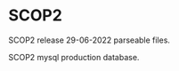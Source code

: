 # SCOP2

<p>SCOP2 release 29-06-2022 parseable files.</p> 
<p>SCOP2 mysql production database.</p>


